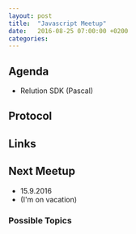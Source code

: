 ```yaml
---
layout: post
title:  "Javascript Meetup"
date:   2016-08-25 07:00:00 +0200
categories:
---
```


## Agenda

- Relution SDK (Pascal)

## Protocol

## Links

## Next Meetup

- 15.9.2016
 - (I'm on vacation)

### Possible Topics
